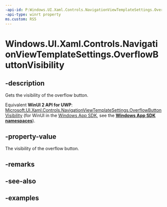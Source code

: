 ```yaml
---
-api-id: P:Windows.UI.Xaml.Controls.NavigationViewTemplateSettings.OverflowButtonVisibility
-api-type: winrt property
ms.custom: RS5
---
```


<!-- Property syntax.
public Visibility OverflowButtonVisibility { get; }
-->

# Windows.UI.Xaml.Controls.NavigationViewTemplateSettings.OverflowButtonVisibility

## -description

Gets the visibility of the overflow button.

Equivalent **WinUI 2 API for UWP**: [Microsoft.UI.Xaml.Controls.NavigationViewTemplateSettings.OverflowButtonVisibility](/windows/winui/api/microsoft.ui.xaml.controls.navigationviewtemplatesettings.overflowbuttonvisibility) (for WinUI in the [Windows App SDK](/windows/apps/windows-app-sdk/), see the **[Windows App SDK namespaces](/windows/windows-app-sdk/api/winrt/)**).

## -property-value

The visibility of the overflow button.

## -remarks

## -see-also

## -examples

